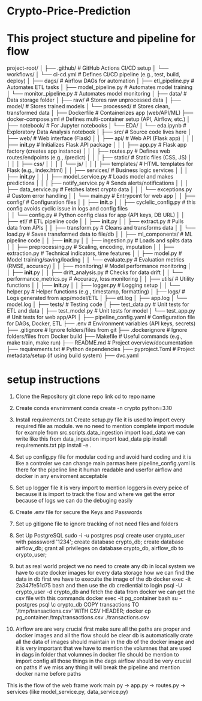 # Crypto-Price-Prediction

# This project stucture and pipeline for flow
project-root/
│
├── .github/                         # GitHub Actions CI/CD setup
│   └── workflows/
│       └── ci-cd.yml                # Defines CI/CD pipeline (e.g., test, build, deploy)
│
├── dags/                            # Airflow DAGs for automation
│   ├── etl_pipeline.py              # Automates ETL tasks
│   ├── model_pipeline.py            # Automates model training
│   └── monitor_pipeline.py          # Automates model monitoring
│
├── data/                            # Data storage folder
│   ├── raw/                         # Stores raw unprocessed data
│   ├── model/                       # Stores trained models
│   └── processed/                   # Stores clean, transformed data
│
├── Dockerfile                       # Containerizes app (web/API/ML)
├── docker-compose.yml               # Defines multi-container setup (API, Airflow, etc.)
│
├── notebook/                        # For Jupyter notebooks
│   └── EDA/
│       └── eda.ipynb                # Exploratory Data Analysis notebook
│
├── src/                             # Source code lives here
│   ├── web/                         # Web interface (Flask)
│   │   ├── api/                     # Web API (Flask app)
│   │   │   ├── __init__.py          # Initializes Flask API package
│   │   │   ├── app.py               # Flask app factory (creates app instance)
│   │   │   ├── routes.py            # Defines web routes/endpoints (e.g., /predict)
│   │   │   ├── static/              # Static files (CSS, JS)
│   │   │   │   ├── css/
│   │   │   │   └── js/
│   │   │   ├── templates/           # HTML templates for Flask (e.g., index.html)
│   │   ├── services/                # Business logic services
│   │   │   ├── __init__.py
│   │   │   ├── model_service.py     # Loads model and makes predictions
│   │   │   ├── notify_service.py    # Sends alerts/notifications
│   │   │   ├── data_service.py      # Fetches latest crypto data
│   │   │   └── exceptions.py        # Custom error handling
│   │   └── main.py                  # Entrypoint for web app
│
│   ├── config/                      # Configuration files
│   │   ├── __init__.p
│   │   ├── cyclelic_config.py       # this config avoids cyclic issue in logs and config files           
│   │   └── config.py                # Python config class for app (API keys, DB URL)
│
│   ├── etl/                         # ETL pipeline code
│   │   ├── __init__.py
│   │   ├── extract.py               # Pulls data from APIs
│   │   ├── transform.py             # Cleans and transforms data
│   │   └── load.py                  # Saves transformed data to file/db
│
│   ├── ml_components/               # ML pipeline code
│   │   ├── __init__.py
│   │   ├── ingestion.py             # Loads and splits data
│   │   ├── preprocessing.py         # Scaling, encoding, imputation
│   │   ├── extraction.py            # Technical indicators, time features
│   │   ├── model.py                 # Model training/saving/loading
│   │   └── evaluate.py              # Evaluation metrics (RMSE, accuracy)
│
│   ├── monitoring/                  # Model performance monitoring
│   │   ├── __init__.py
│   │   ├── drift_analysis.py        # Checks for data drift
│   │   └── performance_metrics.py   # Accuracy, loss monitoring
│
│   ├── utils/                       # Utility functions
│   │   ├── __init__.py
│   │   ├── logger.py                # Logging setup
│   │   └── helper.py                # Helper functions (e.g., timestamp, formatting)
│
├── logs/                            # Logs generated from app/model/ETL
│   ├── etl.log
│   ├── app.log
│   └── model.log
│
├── tests/                           # Testing code
│   ├── test_data.py                 # Unit tests for ETL and data
│   ├── test_model.py                # Unit tests for model
│   └── test_app.py                  # Unit tests for web app/API
│
├── pipeline_config.yaml             # Configuration file for DAGs, Docker, ETL
├── .env                             # Environment variables (API keys, secrets)
├── .gitignore                       # Ignore folders/files from git
├── .dockerignore                    # Ignore folders/files from Docker build
├── Makefile                         # Useful commands (e.g., make train, make run)
├── README.md                        # Project overview/documentation
├── requirements.txt                 # Python dependencies
├── pyproject.Toml                   # Project metadata/setup (if using build system)
├── dvc.yaml

# setup instructions
1. Clone the Repository
git clone repo link
cd to repo name

2. Create conda envnirnment 
conda create -n crypto python=3.10

3. Install requirements.txt 
Create setup.py file it is used to import every required file as module. we no need to mention complete import module for example 
from src.scripts.data_ingestion import load_data
we can write like this 
from data_ingestion import load_data
pip install requirements.txt
pip install -e .

4. Set up config.py file for modular coding and avoid hard coding and it is like a controler we can change main parmas here 
pipeline_config.yaml is there for the pipeline line it human readable and userfor airflow and docker in any enviroment acceptable 

5. Set up logger file it is very import to mention loggers in every peice of because it is import to track the flow and where we get the error because of logs we can do the debuging easily

6. Create .env file for secure the Keys and Passwords

7. Set up gitigone file to ignore tracking of not need files and folders

8. Set Up PostgreSQL 
sudo -i -u postgres
psql
create user crypto_user with passsword '1234';
create database crypto_db;
create database airflow_db;
grant all privileges on database crypto_db, airflow_db to crypto_user;

9. but as real world project we no need to create any db in local system we have to crate docker images for every data storage 
how we can find the data in db first we have to execuite the image of the db 
docker exec -it 2a347fe51d75 bash
and then use the db crediential to login
psql -U crypto_user -d crypto_db
and fetch the data
from docker we can get the csv file with this commands
docker exec -it pg_container bash
su - postgres
psql
\c crypto_db
COPY transactions TO '/tmp/transactions.csv' WITH CSV HEADER;
docker cp pg_container:/tmp/transactions.csv ./transactions.csv

10. Airflow are are very crucial first make sure all the paths are proper and docker images and all the flow should be clear db is automatically crate all the data of images should maintain in the db of the docker image and it is very important that we have to mention the volumnes that are used in dags in folder that volumnes in docker file should be mention to import config all those things in the dags airflow should be very crucial on paths if we miss any thing it will break the pipeline and mention docker name before paths 

This is the flow of the web frame work
main.py  →  app.py  →  routes.py  →  services (like model_service.py, data_service.py)
